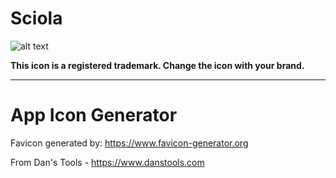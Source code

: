 # Sciola

![alt text](https://github.com/sciola-git/Sciola/blob/main/public/images/favicon/ms-icon-310x310.png?raw=true)

**This icon is a registered trademark. Change the icon with your brand.**

---

# App Icon Generator

Favicon generated by: https://www.favicon-generator.org

From Dan's Tools - https://www.danstools.com
